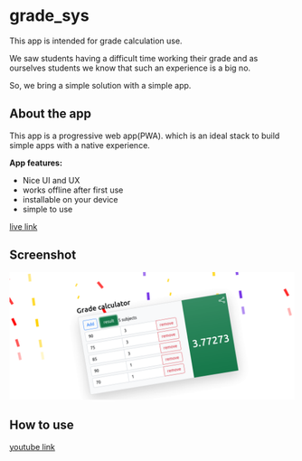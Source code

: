 # grade_sys

<p> This app is intended for grade calculation use. </p>
<p> We saw students having a difficult time working their 
grade and as ourselves students we know that
such an experience is a big no.</p>
<p>So, we bring a simple solution with a simple app. </p>

## About the app
 <p> This app is a progressive web app(PWA).
which is an ideal stack to build simple apps with a native experience.</p>
<b> App features:</b>
<ul>
<li>Nice UI and UX</li>
<li>works offline after first use</li>
<li>installable on your device</li>
<li>simple to use</li>
</ul>

<a href="https://grade-sys.netlify.app/?home=true">live link</a>


## Screenshot

<img src="Screenshot-of-app.png" alt="screenshot"/>


## How to use
<a href="https://youtu.be/PsqmaIYtEL8" target="_blank">youtube link</a>

